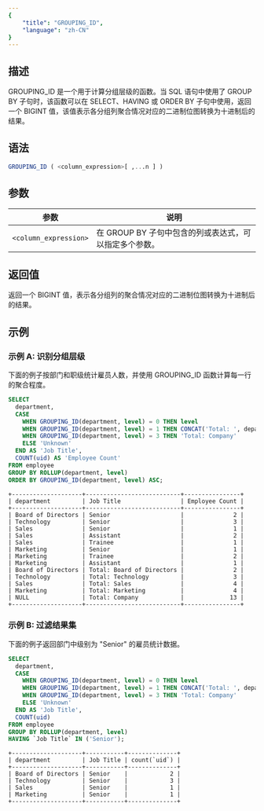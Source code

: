 ```yaml
---
{
    "title": "GROUPING_ID",
    "language": "zh-CN"
}
---
```


## 描述

GROUPING_ID 是一个用于计算分组层级的函数。当 SQL 语句中使用了 GROUP BY 子句时，该函数可以在 SELECT、HAVING 或 ORDER BY 子句中使用，返回一个 BIGINT 值，该值表示各分组列聚合情况对应的二进制位图转换为十进制后的结果。

## 语法

```sql
GROUPING_ID ( <column_expression>[ ,...n ] )
```

## 参数

| 参数                  | 说明                                           |
|-----------------------|------------------------------------------------|
| `<column_expression>` | 在 GROUP BY 子句中包含的列或表达式，可以指定多个参数。 |

## 返回值

返回一个 BIGINT 值，表示各分组列的聚合情况对应的二进制位图转换为十进制后的结果。

## 示例

### 示例 A: 识别分组层级

下面的例子按部门和职级统计雇员人数，并使用 GROUPING_ID 函数计算每一行的聚合程度。

```sql
SELECT
  department,
  CASE 
    WHEN GROUPING_ID(department, level) = 0 THEN level
    WHEN GROUPING_ID(department, level) = 1 THEN CONCAT('Total: ', department)
    WHEN GROUPING_ID(department, level) = 3 THEN 'Total: Company'
    ELSE 'Unknown'
  END AS 'Job Title',
  COUNT(uid) AS 'Employee Count'
FROM employee 
GROUP BY ROLLUP(department, level)
ORDER BY GROUPING_ID(department, level) ASC;
```


```text
+--------------------+---------------------------+----------------+
| department         | Job Title                 | Employee Count |
+--------------------+---------------------------+----------------+
| Board of Directors | Senior                    |              2 |
| Technology         | Senior                    |              3 |
| Sales              | Senior                    |              1 |
| Sales              | Assistant                 |              2 |
| Sales              | Trainee                   |              1 |
| Marketing          | Senior                    |              1 |
| Marketing          | Trainee                   |              2 |
| Marketing          | Assistant                 |              1 |
| Board of Directors | Total: Board of Directors |              2 |
| Technology         | Total: Technology         |              3 |
| Sales              | Total: Sales              |              4 |
| Marketing          | Total: Marketing          |              4 |
| NULL               | Total: Company            |             13 |
+--------------------+---------------------------+----------------+
```

### 示例 B: 过滤结果集

下面的例子返回部门中级别为 "Senior" 的雇员统计数据。

```sql
SELECT
  department,
  CASE 
    WHEN GROUPING_ID(department, level) = 0 THEN level
    WHEN GROUPING_ID(department, level) = 1 THEN CONCAT('Total: ', department)
    WHEN GROUPING_ID(department, level) = 3 THEN 'Total: Company'
    ELSE 'Unknown'
  END AS 'Job Title',
  COUNT(uid)
FROM employee 
GROUP BY ROLLUP(department, level)
HAVING `Job Title` IN ('Senior');
```


```text
+--------------------+-----------+--------------+
| department         | Job Title | count(`uid`) |
+--------------------+-----------+--------------+
| Board of Directors | Senior    |            2 |
| Technology         | Senior    |            3 |
| Sales              | Senior    |            1 |
| Marketing          | Senior    |            1 |
+--------------------+-----------+--------------+
```